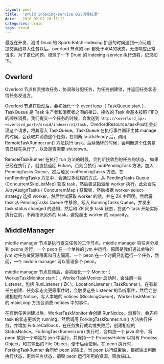 ```yaml
---
layout: post
title:  "Druid indexing-service 执行流程梳理"
date:   2018-02-02 20:31:12
categories: druid
tags: druid
---
```


最近在开发、测试 Druid 的 Spark-Batch-Indexing 扩展的时候遇到一点问题：提交离线导入任务以后，overlord 节点的 api 都处于404的状态，无法响应正常请求。为了定位问题，梳理了一下 Druid 的 indexing-service 执行流程，记录如下。

<!-- more -->

## Overlord

Overlord 节点负责接收任务，协调和分配任务，为任务创建锁，并返回任务状态给任务发送方。

Overlord 节点在启动后，会初始化一个 event loop（ TaskQueue.start ），TaskQueue 是 Task 生产者和消费者之间的接口，接收的 Task 会基本按照 FIFO 的顺序消费。我们提交一个任务的时候，会发送到 `http://<overlord_ip>:<overlord_port>/druid/indexer/v1/task`，OverlordResource.taskPost()会处理这个请求，将其写入 TaskQueue。TaskQueue 在执行事件循环主体 manage 的时候，会获取并消费这个任务，在判断 taskIsReady 后，调用RemoteTaskRunner.run() 方法执行 task。后续循环的时候，会判断这个任务是否已经在执行了，以及是否需要 shutdown。

RemoteTaskRunner 在执行 run 方法的时候，会判断接收到的任务的状态， 如果已经在执行了，就直接返回 Future，否则会执行 addPendingTask 方法，加入 PendingTasks Queue，然后触发 runPendingTasks 方法。在 runPendingTasks 方法中，会通过多线程的方式，从 PendingTasks Queue (ConcurrentSkipListMap) 获取 task，然后尝试指派给 worker 执行。此处会先从tryAssignTasks ( ConcurrentMap ) 获取锁，然后根据 worker-select-strategy 选择 worker，然后尝试获取 worker 的锁，并在 ZK 中声明。然后将 task 从 PendingTasks Queue 中移除，写入 RunningTasks Queue，并发出 task status changed 的通知，然后和 ZK 同步 task 状态，在这个 task 开始实际执行之前，不再指派另外的 task，避免超出 worker 的 capacity。



## MiddleManager

middle manager 节点是执行提交任务的工作节点。middle manager 将任务分发到 peons 运行，一个 peon 在一个单独的 jvm 中运行。原因是我们通过单独的 jvm 对任务做资源隔离和日志隔离。一个 peon 在一个时间只能运行一个任务，然而，一个 middle manager 可以管理多个 peon。

middle manager 节点启动后，会初始化一个 Monitor ( WorkerTaskMonitor.start ）, WorkerTaskMonitor 启动时，会注册一些 Listener，包括 RunListener ( ZK )，LocationListener ( TaskRunner )。在有新任务创建、任务状态变更等事件时，会触发这些 Listener 的监听事件，然后会创建相应的 Notice，写入本地的 notices (BlockingQueue)，WorkerTaskMonitor 的 mainLoop 方法会消费 notices 中的事件。

在有新任务创建以后，WorkerTaskMonitor 会创建 RunNotice，消费时，会先将 task 的状态更新为 running，然后调用 ForkingTaskRunner.run() 方法执行任务，并增加 FutureCallback，在任务执行成功或失败后，创建相应的 StatusNotice。ForkingTaskRunner.run() 执行时，会构造一个 java 命令，将 peon 放到一个单独的 jvm 中运行，并保持一个 ProcessHolder 以持有 Process Object，和其输出的 File Object，便于后续使用。在 peon 执行时，ForkingTaskRunner 会同步 peon 的输出，当 peon 执行结束后，根据输出判断执行状态，更新任务状态，销毁 peon 运行所用的资源，释放端口。
